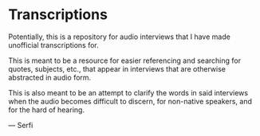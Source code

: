 # Transcriptions
Potentially, this is a repository for audio interviews that I have made unofficial transcriptions for.


This is meant to be a resource for easier referencing and searching for quotes, subjects, etc., that appear in interviews that are otherwise abstracted in audio form.


This is also meant to be an attempt to clarify the words in said interviews when the audio becomes difficult to discern, for non-native speakers, and for the hard of hearing.


— Serfi
